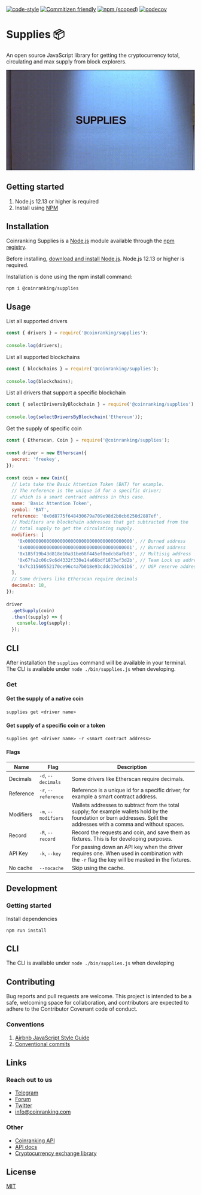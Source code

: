 [![code-style](https://img.shields.io/badge/code%20style-airbnb-brightgreen.svg?style=flat-square)](https://github.com/airbnb/javascript)
[![Commitizen friendly](https://img.shields.io/badge/commitizen-friendly-brightgreen.svg?style=flat-square)](http://commitizen.github.io/cz-cli/)
[![npm (scoped)](https://img.shields.io/npm/v/@coinranking/supplies)](https://www.npmjs.com/package/@coinranking/supplies)
[![codecov](https://img.shields.io/codecov/c/github/coinranking/supplies/master.svg?style=shield)](https://codecov.io/gh/coinranking/supplies)

# Supplies 📦

An open source JavaScript library for getting the cryptocurrency total, circulating and max supply from block explorers.

![](supplies.gif)

## Getting started

1. Node.js 12.13 or higher is required
2. Install using [NPM](https://www.npmjs.com/package/@coinranking/supplies)

## Installation

Coinranking Supplies is a [Node.js](https://nodejs.org/) module available through the [npm registry](https://www.npmjs.com/package/@coinranking/supplies).

Before installing, [download and install Node.js](https://nodejs.org/en/download/).
Node.js 12.13 or higher is required.

Installation is done using the npm install command:

```shell
npm i @coinranking/supplies
```

## Usage

List all supported drivers

```Javascript
const { drivers } = require('@coinranking/supplies');

console.log(drivers);
```

List all supported blockchains

```Javascript
const { blockchains } = require('@coinranking/supplies');

console.log(blockchains);
```

List all drivers that support a specific blockchain

```Javascript
const { selectDriversByBlockchain } = require('@coinranking/supplies');

console.log(selectDriversByBlockchain('Ethereum'));
```

Get the supply of specific coin

```Javascript
const { Etherscan, Coin } = require('@coinranking/supplies');

const driver = new Etherscan({
  secret: 'freekey',
});

const coin = new Coin({
  // Lets take the Basic Attention Token (BAT) for example.
  // The reference is the unique id for a specific driver;
  // which is a smart contract address in this case.
  name: 'Basic Attention Token',
  symbol: 'BAT',
  reference: '0x0d8775f648430679a709e98d2b0cb6250d2887ef',
  // Modifiers are blockchain addresses that get subtracted from the
  // total supply to get the circulating supply.
  modifiers: [
    '0x0000000000000000000000000000000000000000', // Burned address
    '0x0000000000000000000000000000000000000001', // Burned address
    '0x185f19b43d818e10a31be68f445ef8edcb8afb83', // Multisig address
    '0x67fa2c06c9c6d4332f330e14a66bdf1873ef3d2b', // Team Lock up address
    '0x7c31560552170ce96c4a7b018e93cddc19dc61b6', // UGP reserve address
  ],
  // Some drivers like Etherscan require decimals
  decimals: 18,
});

driver
  .getSupply(coin)
  .then((supply) => {
    console.log(supply);
  });
```

## CLI

After installation the `supplies` command will be available in your terminal. The CLI is available under `node ./bin/supplies.js` when developing.

### Get

#### Get the supply of a native coin

```shell
supplies get <driver name>
```

#### Get supply of a specific coin or a token

```shell
supplies get <driver name> -r <smart contract address>
```

#### Flags


| Name      | Flag                    | Description
| ----------| ------------------------| ---
| Decimals  | `-d`, `--decimals`      | Some drivers like Etherscan require decimals.
| Reference | `-r`, `--reference`     | Reference is a unique id for a specific driver; for example a smart contract address.
| Modifiers | `-m`, `--modifiers`     | Wallets addresses to subtract from the total supply; for example wallets hold by the foundation or burn addresses. Split the addresses with a comma and without spaces.
| Record    | `-R`, `--record`        | Record the requests and coin, and save them as fixtures. This is for developing purposes.
| API Key   | `-k`, `--key`           | For passing down an API key when the driver requires one. When used in combination with the `-r` flag the key will be masked in the fixtures.
| No cache  | `--nocache`             | Skip using the cache.

## Development

### Getting started

Install dependencies

```shell
npm run install
```

## CLI

The CLI is available under `node ./bin/supplies.js` when developing

## Contributing

Bug reports and pull requests are welcome. This project is intended to be a safe, welcoming space for collaboration, and contributors are expected to adhere to the Contributor Covenant code of conduct.

### Conventions

1. [Airbnb JavaScript Style Guide](https://github.com/airbnb/javascript)
2. [Conventional commits](https://www.conventionalcommits.org/en/v1.0.0-beta.4/)

## Links

### Reach out to us

- [Telegram](https://t.me/CoinrankingOfficial)
- [Forum](https://community.coinranking.com/c/developers/20)
- [Twitter](https://twitter.com/coinranking)
- [info@coinranking.com](mailto:info@coinranking.com)

### Other

- [Coinranking API](https://coinranking.com/page/cryptocurrency-api)
- [API docs](https://docs.coinranking.com/)
- [Cryptocurrency exchange library](https://github.com/coinranking/exchanges)

## License

[MIT](LICENSE)
